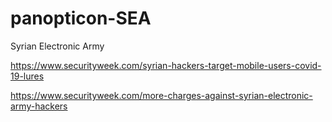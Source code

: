 # panopticon-SEA
Syrian Electronic Army

https://www.securityweek.com/syrian-hackers-target-mobile-users-covid-19-lures

https://www.securityweek.com/more-charges-against-syrian-electronic-army-hackers
